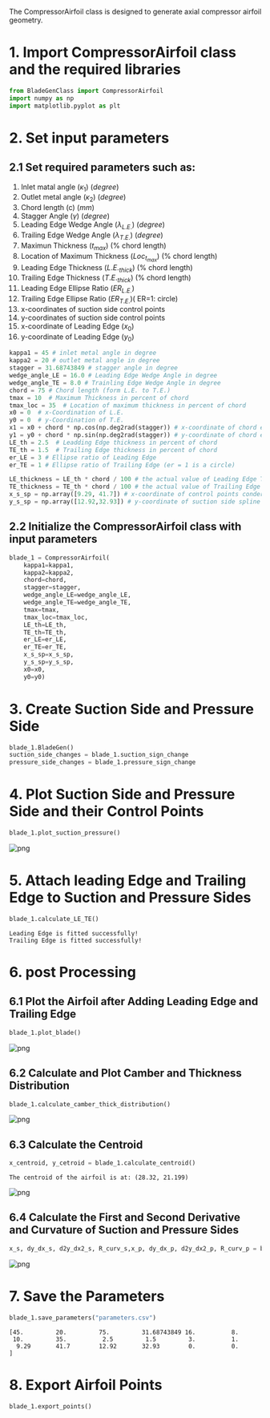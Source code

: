The CompressorAirfoil class is designed to generate axial compressor airfoil geometry.

# 1. Import CompressorAirfoil class and the required libraries


```python
from BladeGenClass import CompressorAirfoil
import numpy as np
import matplotlib.pyplot as plt
```

# 2. Set input parameters

## 2.1 Set required parameters such as:
1. Inlet matal angle ($\kappa_1$) ($degree$)
2. Outlet metal angle ($\kappa_2$) ($degree$)
3. Chord length (c) ($mm$)
4. Stagger Angle ($\gamma$) ($degree$)
5. Leading Edge Wedge Angle ($\lambda_{L.E.}$) ($degree$)
6. Trailing Edge Wedge Angle ($\lambda_{T.E.}$) ($degree$)
7. Maximun Thickness ($t_{max}$) ($\%  \text{ chord length}$)
8. Location of Maximum Thickness ($Loc_{t_{max}}$) ($\%  \text{ chord length}$)
9. Leading Edge Thickness ($L.E._{thick}$) ($\%  \text{ chord length}$)
10. Trailing Edge Thickness ($T.E._{thick}$) ($\%  \text{ chord length}$)
11. Leading Edge Ellipse Ratio ($ER_{L.E.}$) 
12. Trailing Edge Ellipse Ratio ($ER_{T.E.}$)( ER=1: circle)
13. x-coordinates of suction side control points 
14. y-coordinates of suction side control points
15. x-coordinate of Leading Edge ($x_0$)
16. y-coordinate of Leading Edge ($y_0$)



```python
kappa1 = 45 # inlet metal angle in degree
kappa2 = 20 # outlet metal angle in degree
stagger = 31.68743849 # stagger angle in degree
wedge_angle_LE = 16.0 # Leading Edge Wedge Angle in degree 
wedge_angle_TE = 8.0 # Trainling Edge Wedge Angle in degree
chord = 75 # Chord length (form L.E. to T.E.)
tmax = 10  # Maximum Thickness in percent of chord
tmax_loc = 35  # Location of maximum thickness in percent of chord
x0 = 0  # x-Coordination of L.E.
y0 = 0  # y-Coordination of T.E.
x1 = x0 + chord * np.cos(np.deg2rad(stagger)) # x-coordinate of chord end point
y1 = y0 + chord * np.sin(np.deg2rad(stagger)) # y-coordinate of chord end point
LE_th = 2.5  # Leadding Edge thickness in percent of chord
TE_th = 1.5  # Trailing Edge thickness in percent of chord
er_LE = 3 # Ellipse ratio of Leading Edge
er_TE = 1 # Ellipse ratio of Trailing Edge (er = 1 is a circle)

LE_thickness = LE_th * chord / 100 # the actual value of Leading Edge Thickness
TE_thickness = TE_th * chord / 100 # the actual value of Trailing Edge Thickness
x_s_sp = np.array([9.29, 41.7]) # x-coordinate of control points condering Leading Edge position
y_s_sp = np.array([12.92,32.93]) # y-coordinate of suction side spline control points condering Leading Edge position
```

## 2.2 Initialize the CompressorAirfoil class with input parameters


```python
blade_1 = CompressorAirfoil(
    kappa1=kappa1,
    kappa2=kappa2,
    chord=chord,
    stagger=stagger,
    wedge_angle_LE=wedge_angle_LE,
    wedge_angle_TE=wedge_angle_TE,
    tmax=tmax,
    tmax_loc=tmax_loc,
    LE_th=LE_th,
    TE_th=TE_th,
    er_LE=er_LE,
    er_TE=er_TE,
    x_s_sp=x_s_sp,
    y_s_sp=y_s_sp,
    x0=x0,
    y0=y0)
```

# 3. Create Suction Side and Pressure Side


```python
blade_1.BladeGen()
suction_side_changes = blade_1.suction_sign_change
pressure_side_changes = blade_1.pressure_sign_change
```

# 4. Plot Suction Side and Pressure Side and their Control Points


```python
blade_1.plot_suction_pressure()
```


    
![png](output_11_0.png)
    


# 5. Attach leading Edge and Trailing Edge to Suction and Pressure Sides


```python
blade_1.calculate_LE_TE()
```

    Leading Edge is fitted successfully!
    Trailing Edge is fitted successfully!
    

# 6. post Processing

## 6.1 Plot the Airfoil after Adding Leading Edge and Trailing Edge


```python
blade_1.plot_blade()
```


    
![png](output_16_0.png)
    


## 6.2 Calculate and Plot Camber and Thickness Distribution


```python
blade_1.calculate_camber_thick_distribution()
```


    
![png](output_18_0.png)
    


## 6.3 Calculate the Centroid


```python
x_centroid, y_cetroid = blade_1.calculate_centroid()
```

    The centroid of the airfoil is at: (28.32, 21.199)
    


    
![png](output_20_1.png)
    


## 6.4 Calculate the First and Second Derivative and Curvature of Suction and Pressure Sides


```python
x_s, dy_dx_s, d2y_dx2_s, R_curv_s,x_p, dy_dx_p, d2y_dx2_p, R_curv_p = blade_1.post_process(plot=1)
```


    
![png](output_22_0.png)
    


# 7. Save the Parameters


```python
blade_1.save_parameters("parameters.csv")
```

    [45.         20.         75.         31.68743849 16.          8.
     10.         35.          2.5         1.5         3.          1.
      9.29       41.7        12.92       32.93        0.          0.        ]
    

# 8. Export Airfoil Points


```python
blade_1.export_points()
```
